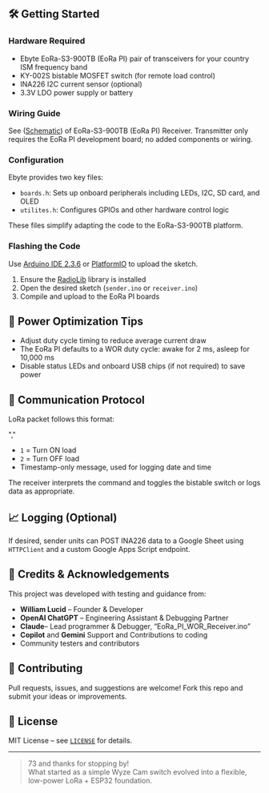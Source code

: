 ## 🛠️ Getting Started

### Hardware Required

- Ebyte EoRa-S3-900TB (EoRa PI) pair of transceivers for your country ISM frequency band
- KY-002S bistable MOSFET switch (for remote load control)
- INA226 I2C current sensor (optional)
- 3.3V LDO power supply or battery

### Wiring Guide

See ([Schematic](https://github.com/Tech500/EoRa-PI-Foundation/blob/main/EoRa-PI-Foundation%20--Receiver.png)) of EoRa-S3-900TB (EoRa PI) Receiver.  Transmitter only requires the EoRa PI development board; no added components or wiring. 

### Configuration

Ebyte provides two key files:
- `boards.h`: Sets up onboard peripherals including LEDs, I2C, SD card, and OLED
- `utilites.h`: Configures GPIOs and other hardware control logic

These files simplify adapting the code to the EoRa-S3-900TB platform.

### Flashing the Code

Use [Arduino IDE 2.3.6](https://www.arduino.cc/en/software) or [PlatformIO](https://platformio.org/) to upload the sketch.

1. Ensure the [RadioLib](https://github.com/jgromes/RadioLib) library is installed
2. Open the desired sketch (`sender.ino` or `receiver.ino`)
3. Compile and upload to the EoRa PI boards

## 🔋 Power Optimization Tips

- Adjust duty cycle timing to reduce average current draw
- The EoRa PI defaults to a WOR duty cycle: awake for 2 ms, asleep for 10,000 ms
- Disable status LEDs and onboard USB chips (if not required) to save power

## 📡 Communication Protocol

LoRa packet follows this format:

"<command>,<timestamp>"

- `1` = Turn ON load  
- `2` = Turn OFF load  
- Timestamp-only message, used for logging  date and time

The receiver interprets the command and toggles the bistable switch or logs data as appropriate.

## 📈 Logging (Optional)  

If desired, sender units can POST INA226 data to a Google Sheet using `HTTPClient` and a custom Google Apps Script endpoint.

## 🧠 Credits & Acknowledgements

This project was developed with testing and guidance from:
- **William Lucid** – Founder & Developer  
- **OpenAI ChatGPT** – Engineering Assistant & Debugging Partner
- **Claude**– Lead programmer & Debugger, “EoRa_PI_WOR_Receiver.ino”  
- **Copilot** and **Gemini** Support and Contributions to coding
- Community testers and contributors

## 🤝 Contributing

Pull requests, issues, and suggestions are welcome! Fork this repo and submit your ideas or improvements.

## 📜 License

MIT License – see [`LICENSE`](LICENSE) for details.

---

> 73 and thanks for stopping by!  
> What started as a simple Wyze Cam switch evolved into a flexible, low-power LoRa + ESP32 foundation.



